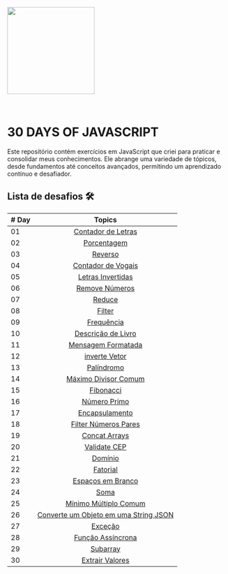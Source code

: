 </a><img src="https://media2.giphy.com/media/v1.Y2lkPTc5MGI3NjExcnJrMTF4czZvM2FnZHBzdWVjYjBnNGRoeGRwaXhjbDdyaWlqZnB3ZiZlcD12MV9pbnRlcm5hbF9naWZfYnlfaWQmY3Q9Zw/SvFocn0wNMx0iv2rYz/giphy.webp" min-width="200px" max-width="200px" width="200px" align="center">  

<br>

# 30 DAYS OF JAVASCRIPT

Este repositório contém exercícios em JavaScript que criei para praticar e consolidar meus conhecimentos. Ele abrange uma variedade de tópicos, desde fundamentos até conceitos avançados, permitindo um aprendizado contínuo e desafiador.

## Lista de desafios 🛠️ 

| # Day |                                                                       Topics                                                                        |
| ----- | :-------------------------------------------------------------------------------------------------------------------------------------------------: |
| 01    |                                                             [Contador de Letras](https://github.com/nikumu/30-days-of-js/tree/master/dia-01)                                                             |
| 02    |                                               [Porcentagem](https://github.com/nikumu/30-days-of-js/tree/master/dia-02)                                                |
| 03    |                             [Reverso](https://github.com/nikumu/30-days-of-js/tree/master/dia-03)                             |
| 04    |                                            [Contador de Vogais](https://github.com/nikumu/30-days-of-js/tree/master/dia-04)                                             |
| 05    |                                                     [Letras Invertidas](https://github.com/nikumu/30-days-of-js/tree/master/dia-05)                                                      |
| 06    |                                                       [Remove Números](https://github.com/nikumu/30-days-of-js/tree/master/dia-06)                                                       |
| 07    |                                                 [Reduce](https://github.com/nikumu/30-days-of-js/tree/master/dia-07)                                                 |
| 08    |                                                    [Filter](https://github.com/nikumu/30-days-of-js/tree/master/dia-08)                                                    |
| 09    |                             [Frequência](https://github.com/nikumu/30-days-of-js/tree/master/dia-09)                              |
| 10    |                                           [Descrição de Livro](https://github.com/nikumu/30-days-of-js/tree/master/dia-10)                                           |
| 11    |                      [Mensagem Formatada](https://github.com/nikumu/30-days-of-js/tree/master/dia-11)                      |
| 12    |                                  [inverte Vetor](https://github.com/nikumu/30-days-of-js/tree/master/dia-12)                                  |
| 13    |                             [Palíndromo](https://github.com/nikumu/30-days-of-js/tree/master/dia-13)                              |
| 14    |                                         [Máximo Divisor Comum](https://github.com/nikumu/30-days-of-js/tree/master/dia-14)                                          |
| 15    |                                                    [Fibonacci](https://github.com/nikumu/30-days-of-js/tree/master/dia-15)                                                  |
| 16    |                                                        [Número Primo](https://github.com/nikumu/30-days-of-js/tree/master/dia-16)                                                   |
| 17    |                                            [Encapsulamento](https://github.com/nikumu/30-days-of-js/tree/master/dia-17)                                           |
| 18    |                                                  [Filter Números Pares](https://github.com/nikumu/30-days-of-js/tree/master/dia-18)                                                  |
| 19    |                                                   [Concat Arrays](https://github.com/nikumu/30-days-of-js/tree/master/dia-19)                                                 |
| 20    |                                  [Validate CEP](https://github.com/nikumu/30-days-of-js/tree/master/dia-20)                                  |
| 21    |                                                          [Domínio](https://github.com/nikumu/30-days-of-js/tree/master/dia-21)                                                         |
| 22    |                            [Fatorial](https://github.com/nikumu/30-days-of-js/tree/master/dia-22)                           |
| 23    |                                        [Espaços em Branco](https://github.com/nikumu/30-days-of-js/tree/master/dia-23)                                        |
| 24    |                             [Soma](https://github.com/nikumu/30-days-of-js/tree/master/dia-24)                            |
| 25    | [Mínimo Múltiplo Comum](https://github.com/nikumu/30-days-of-js/tree/master/dia-25)
| 26    | [Converte um Objeto em uma String JSON](https://github.com/nikumu/30-days-of-js/tree/master/dia-26)
| 27    |                             [Exceção](https://github.com/nikumu/30-days-of-js/tree/master/dia-27)                          |
| 28    |                          [Função Assíncrona](https://github.com/nikumu/30-days-of-js/tree/master/dia-28)                         |
| 29    |             [Subarray](https://github.com/nikumu/30-days-of-js/tree/master/dia-29)           |
| 30    |                                     [Extrair Valores](https://github.com/nikumu/30-days-of-js/tree/master/dia-30)                                  |


